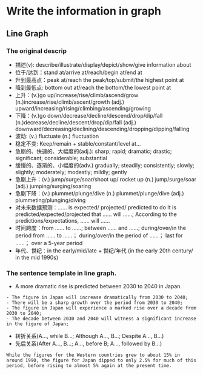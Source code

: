 # Write the information in graph



## Line Graph

### The original descrip
* 描述(v): describe/illustrate/display/depict/show/give information about
* 位于/达到：stand at/arrive at/reach/begin at/end at
* 升到最高点：peak at/reach the peak/top/submit/the highest point at
* 降到最低点: bottom out at/reach the bottom/the lowest point at
* 上升：(v.)go up/increase/rise/climb/ascend/grow
       (n.)increase/rise/climb/ascent/growth
       (adj.) upward/increasing/rising/climbing/ascending/growing
* 下降：(v.)go down/decrease/decline/descend/drop/dip/fall
       (n.)decrease/decline/descent/drop/dip/fall
       (adj.) downward/decreasing/declining/descending/dropping/dipping/falling
* 波动: (v.) fluctuate
        (n.) fluctuation
* 稳定不变: Keep/remain + stable/constant/level at...
* 急剧的、快速的、大幅度的(adj.):
       sharp; rapid; dramatic; drastic; significant; considerable; substantial
* 缓慢的、逐渐的、小幅度的(adv.)
       gradually; steadily; consistently; slowly; slightly; moderately; modestly; mildly; gently
* 急剧上升：(v.) jump/surge/soar/shoot up/ rocket up 
           (n.) jump/surge/soar
           (adj.) jumping/surging/soaring
* 急剧下降：(v.) plummet/plunge/dive
           (n.) plummet/plunge/dive
           (adj.) plummeting/plunging/diving
* 对未来数据预测：…… is expected/ projected/ predicted to do
                 It is predicted/expected/projected that …… will ……;
                 According to the predictions/expectations, …… will ……
* 时间跨度：from …… to ……;
           between …… and ……;
           during/over/in the period from …… to ……；
           during/over/in the period of ……；
           last for ……；
           over a 5-year period
* 年代、世纪：in the early/mid/late + 世纪/年代 (in the early 20th century/ in the mid 1990s)


### The sentence template in line graph.
* A more dramatic rise is predicted between 2030 to 2040 in Japan.

```
- The figure in Japan will increase dramatically from 2030 to 2040;
- There will be a sharp growth over the period from 2030 to 2040;
- The figure in Japan will experience a marked rise over a decade from 2030 to 2040;
- The decade between 2030 and 2040 will witness a significant increase in the figure of Japan;
```

* 转折关系(A..., while B...; Although A..., B...; Despite A..., B...)
* 先后关系(After A..., B...; A..., before B; A..., followed by B...)
```
While the figures for the Western countries grew to about 15% in around 1990, the figure for Japan dipped to only 2.5% for much of this period, before rising to almost 5% again at the present time.
```